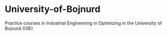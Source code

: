 # University-of-Bojnurd
Practice courses in Industrial Engineering in Optimizing in the University of Bojnurd (OIE)
